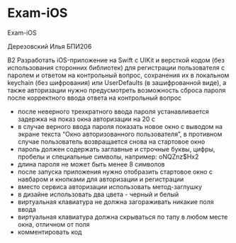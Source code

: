 # Exam-iOS
Exam-iOS

Дерезовский Илья БПИ206

B2
Разработать iOS-приложение на Swift с UIKit и версткой кодом (без использования сторонних библиотек) для регистрации пользователя с паролем и ответом на контрольный вопрос, сохранения их в локальном keychain (без шифрования) или UserDefaults (в зашифрованной виде), а также авторизации
нужно предусмотреть возможность сброса пароля после корректного ввода ответа на контрольный вопрос
- после неверного трехкратного ввода пароля устанавливается задержка на показ окна авторизации на 20 с
- в случае верного ввода пароля показать новое окно с выводом на экране текста “Окно авторизованного пользователя”, в противном случае пользователь возвращается снова на стартовое окно
- пароль должен содержать заглавные и строчные буквы, цифры, пробелы и специальные символы, например: oNQZnz$Hx2
- длина пароля не может быть менее 8 символов
- после запуска приложения нужно отобразить стартовое окно с навбаром и кнопками для авторизации и регистрации
- вместо сервиса авторизации использовать метод-заглушку
- в дизайне использовать два цвета - черный и белый
- виртуальная клавиатура не должна загораживать никакие поля ввода
- виртуальная клавиатура должна скрываться по тапу в любом месте окна, отличном от поля
- комментировать код
